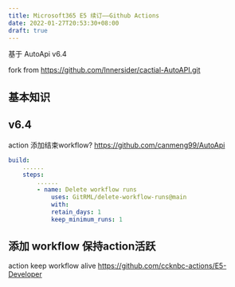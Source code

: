 ```yaml
---
title: Microsoft365 E5 续订——Github Actions
date: 2022-01-27T20:53:30+08:00
draft: true
---
```


基于 AutoApi v6.4

fork from <https://github.com/Innersider/cactial-AutoAPI.git>

## 基本知识

## v6.4

action 添加结束workflow? <https://github.com/canmeng99/AutoApi>

```yml
build:
    ......
    steps:
        ......
        - name: Delete workflow runs
            uses: GitRML/delete-workflow-runs@main
            with:
            retain_days: 1
            keep_minimum_runs: 1
```

## 添加 workflow 保持action活跃

action keep workflow alive <https://github.com/ccknbc-actions/E5-Developer>

